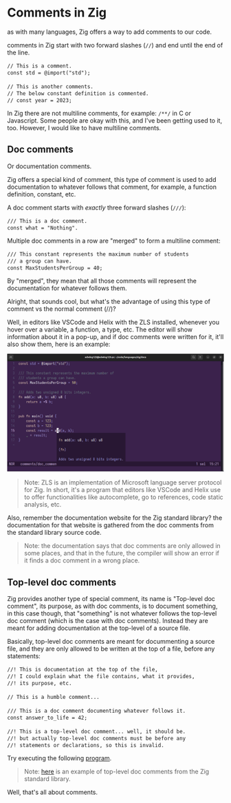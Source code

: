 # Comments in Zig

as with many languages, Zig offers a way to add comments
to our code.

comments in Zig start with two forward slashes (`//`) and end until
the end of the line.

```zig
// This is a comment.
const std = @import("std");

// This is another comments.
// The below constant definition is commented.
// const year = 2023;
```

In Zig there are not multiline comments, for example: `/**/` in C or Javascript.
Some people are okay with this, and I've been getting used to it, too. However,
I would like to have multiline comments.

## Doc comments

Or documentation comments.

Zig offers a special kind of comment, this type of comment is used
to add documentation to whatever follows that comment, for example, a function
definition, constant, etc.

A doc comment starts with _exactly_ three forward slashes (`///`):

```zig
/// This is a doc comment.
const what = "Nothing".
```

Multiple doc comments in a row are "merged" to form a multiline comment:

```zig
/// This constant represents the maximum number of students
/// a group can have.
const MaxStudentsPerGroup = 40;
```

By "merged", they mean that all those comments will represent the
documentation for whatever follows them.

Alright, that sounds cool, but what's the advantage of using this type
of comment vs the normal comment (//)?

Well, in editors like VSCode and Helix with the ZLS installed, whenever you hover
over a variable, a function, a type, etc. The editor will show information about it
in a pop-up, and if doc comments were written for it, it'll also show them, here is
an example:

![Doc comments shown when seeing function information.](../assets/doc-comments-hover.png)

> Note: ZLS is an implementation of Microsoft language server protocol for Zig.
> In short, it's a program that editors like VSCode and Helix use to offer functionalities
> like autocomplete, go to references, code static analysis, etc.

Also, remember the documentation website for the Zig standard library? the documentation
for that website is gathered from the doc comments from the standard library source code.

> Note: the documentation says that doc comments are only allowed in some places,
> and that in the future, the compiler will show an error if it finds a doc comment in a wrong place.

## Top-level doc comments

Zig provides another type of special comment, its name is "Top-level doc comment",
its purpose, as with doc comments, is to document something, in this case though, that
"something" is not whatever follows the top-level doc comment (which is the case with doc comments).
Instead they are meant for adding documentation at the top-level of a source file.

Basically, top-level doc comments are meant for docummenting a source file, and they are only
allowed to be written at the top of a file, before any statements:

```zig
//! This is documentation at the top of the file,
//! I could explain what the file contains, what it provides,
//! its purpose, etc.

// This is a humble comment...

/// This is a doc comment documenting whatever follows it.
const answer_to_life = 42;

//! This is a top-level doc comment... well, it should be.
//! but actually top-level doc comments must be before any
//! statements or declarations, so this is invalid.
```

Try executing the following [program](./top_level_doc_comments.zig).

> Note: [here](https://github.com/ziglang/zig/blob/master/lib/std/Thread/Mutex.zig) is an example of top-level
> doc comments from the Zig standard library.

Well, that's all about comments.

